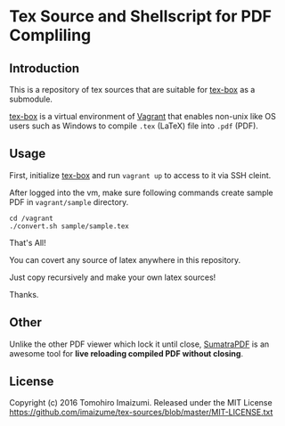 Tex Source and Shellscript for PDF Compliling
===

Introduction
---

This is a repository of tex sources that are suitable for [tex-box](https://github.com/imaizume/tex-box) as a submodule.

[tex-box](https://github.com/imaizume/tex-box) is a virtual environment of [Vagrant](https://www.vagrantup.com/) that enables non-unix like OS users such as Windows to compile `.tex` (LaTeX) file into `.pdf` (PDF).

Usage
---

First, initialize [tex-box](https://github.com/imaizume/tex-box) and run `vagrant up` to access to it via SSH cleint.

After logged into the vm, make sure following commands create sample PDF in `vagrant/sample` directory.

```
cd /vagrant
./convert.sh sample/sample.tex
```

That's All!

You can covert any source of latex anywhere in this repository.

Just copy recursively and make your own latex sources!

Thanks.

Other
------

Unlike the other PDF viewer which lock it until close, [SumatraPDF](http://www.sumatrapdfreader.org/free-pdf-reader.html) is an awesome tool for **live reloading compiled PDF without closing**.

License
---

Copyright (c) 2016 Tomohiro Imaizumi.
Released under the MIT License
https://github.com/imaizume/tex-sources/blob/master/MIT-LICENSE.txt

